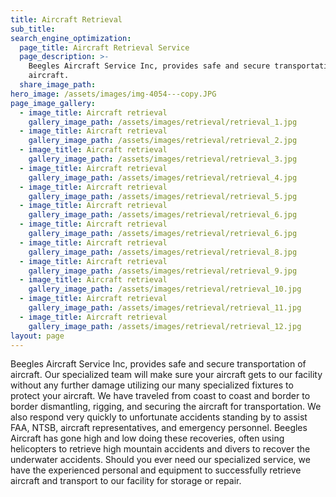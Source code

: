 ```yaml
---
title: Aircraft Retrieval
sub_title:
search_engine_optimization:
  page_title: Aircraft Retrieval Service
  page_description: >-
    Beegles Aircraft Service Inc, provides safe and secure transportation of
    aircraft.
  share_image_path:
hero_image: /assets/images/img-4054---copy.JPG
page_image_gallery:
  - image_title: Aircraft retrieval
    gallery_image_path: /assets/images/retrieval/retrieval_1.jpg
  - image_title: Aircraft retrieval
    gallery_image_path: /assets/images/retrieval/retrieval_2.jpg
  - image_title: Aircraft retrieval
    gallery_image_path: /assets/images/retrieval/retrieval_3.jpg
  - image_title: Aircraft retrieval
    gallery_image_path: /assets/images/retrieval/retrieval_4.jpg
  - image_title: Aircraft retrieval
    gallery_image_path: /assets/images/retrieval/retrieval_5.jpg
  - image_title: Aircraft retrieval
    gallery_image_path: /assets/images/retrieval/retrieval_6.jpg
  - image_title: Aircraft retrieval
    gallery_image_path: /assets/images/retrieval/retrieval_6.jpg
  - image_title: Aircraft retrieval
    gallery_image_path: /assets/images/retrieval/retrieval_8.jpg
  - image_title: Aircraft retrieval
    gallery_image_path: /assets/images/retrieval/retrieval_9.jpg
  - image_title: Aircraft retrieval
    gallery_image_path: /assets/images/retrieval/retrieval_10.jpg
  - image_title: Aircraft retrieval
    gallery_image_path: /assets/images/retrieval/retrieval_11.jpg
  - image_title: Aircraft retrieval
    gallery_image_path: /assets/images/retrieval/retrieval_12.jpg
layout: page
---
```


Beegles Aircraft Service Inc, provides safe and secure transportation of aircraft. Our specialized team will make sure your aircraft gets to our facility without any further damage utilizing our many specialized fixtures to protect your aircraft. We have traveled from coast to coast and border to border dismantling, rigging, and securing the aircraft for transportation. We also respond very quickly to unfortunate accidents standing by to assist FAA, NTSB, aircraft representatives, and emergency personnel. Beegles Aircraft has gone high and low doing these recoveries, often using helicopters to retrieve high mountain accidents and divers to recover the underwater accidents. Should you ever need our specialized service, we have the experienced personal and equipment to successfully retrieve aircraft and transport to our facility for storage or repair.